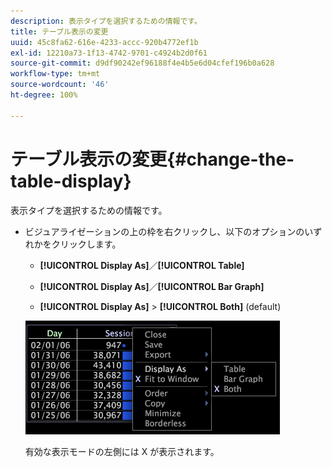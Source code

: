 ```yaml
---
description: 表示タイプを選択するための情報です。
title: テーブル表示の変更
uuid: 45c8fa62-616e-4233-accc-920b4772ef1b
exl-id: 12210a73-1f13-4742-9701-c4924b2d0f61
source-git-commit: d9df90242ef96188f4e4b5e6d04cfef196b0a628
workflow-type: tm+mt
source-wordcount: '46'
ht-degree: 100%

---
```


# テーブル表示の変更{#change-the-table-display}

表示タイプを選択するための情報です。

* ビジュアライゼーションの上の枠を右クリックし、以下のオプションのいずれかをクリックします。

   * **[!UICONTROL Display As]**／**[!UICONTROL Table]**

   * **[!UICONTROL Display As]**／**[!UICONTROL Bar Graph]**

   * **[!UICONTROL Display As]** > **[!UICONTROL Both]** (default)

   ![](assets/mnu_Table_Bar_Display.png)

   有効な表示モードの左側には X が表示されます。
